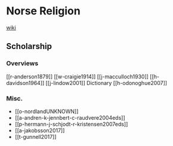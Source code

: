 # Norse Religion
[wiki](https://en.wikipedia.org/wiki/Old-Norse-religion)

## Scholarship
### Overviews
[[r-anderson1879]]
[[w-craigie1914]]
[[j-macculloch1930]]
[[h-davidson1964]]
[[j-lindow2001]] Dictionary
[[h-odonoghue2007]]
### Misc.
- [[o-nordlandUNKNOWN]]
- [[a-andren-k-jennbert-c-raudvere2004eds]]
- [[p-hermann-j-schjodt-r-kristensen2007eds]]
- [[a-jakobsson2017]]
- [[t-gunnell2017]]